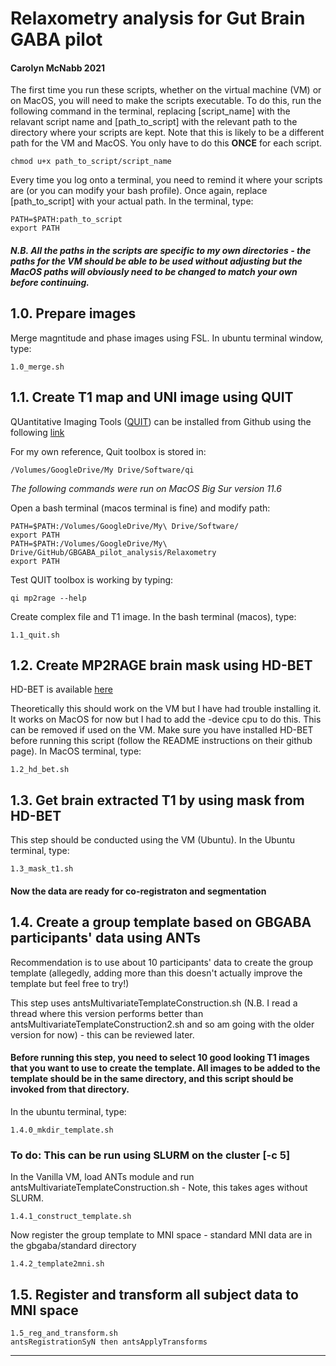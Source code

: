 # Relaxometry analysis for Gut Brain GABA pilot
#### Carolyn McNabb 2021
The first time you run these scripts, whether on the virtual machine (VM) or on MacOS, you will need to make the scripts executable. To do this, run the following command in the terminal, replacing [script_name] with the relavant script name and [path_to_script] with the relevant path to the directory where your scripts are kept. Note that this is likely to be a different path for the VM and MacOS. You only have to do this **ONCE** for each script.
```
chmod u+x path_to_script/script_name
```

Every time you log onto a terminal, you need to remind it where your scripts are (or you can modify your bash profile). Once again, replace [path_to_script] with your actual path. In the terminal, type:
```
PATH=$PATH:path_to_script
export PATH
```

#### *N.B. All the paths in the scripts are specific to my own directories - the paths for the VM should be able to be used without adjusting but the MacOS paths will obviously need to be changed to match your own before continuing.* 


## 1.0. Prepare images
Merge magntitude and phase images using FSL. In ubuntu terminal window, type:
```
1.0_merge.sh
```

## 1.1. Create T1 map and UNI image using QUIT 

QUantitative Imaging Tools ([QUIT](https://quit.readthedocs.io/en/latest/index.html)) can be installed from Github using the following [link](http://github.com/spinicist/QUIT/releases)

For my own reference, Quit toolbox is stored in:
```
/Volumes/GoogleDrive/My Drive/Software/qi 
```
 *The following commands were run on MacOS Big Sur version 11.6*
 
Open a bash terminal (macos terminal is fine) and modify path:
```
PATH=$PATH:/Volumes/GoogleDrive/My\ Drive/Software/
export PATH
PATH=$PATH:/Volumes/GoogleDrive/My\ Drive/GitHub/GBGABA_pilot_analysis/Relaxometry
export PATH
```

Test QUIT toolbox is working by typing:
```
qi mp2rage --help
```

Create complex file and T1 image.
In the bash terminal (macos), type:
```
1.1_quit.sh
```

## 1.2. Create MP2RAGE brain mask using HD-BET 
HD-BET is available [here](https://github.com/MIC-DKFZ/HD-BET)

Theoretically this should work on the VM but I have had trouble installing it. It works on MacOS for now but I had to add the -device cpu to do this. This can be removed if used on the VM.
Make sure you have installed HD-BET before running this script (follow the README instructions on their github page).
In MacOS terminal, type:

```
1.2_hd_bet.sh
```

## 1.3. Get brain extracted T1 by using mask from HD-BET
This step should be conducted using the VM (Ubuntu). In the Ubuntu terminal, type:
```
1.3_mask_t1.sh
```

#### Now the data are ready for co-registraton and segmentation 

## 1.4. Create a group template based on GBGABA participants' data using ANTs 
Recommendation is to use about 10 participants' data to create the group template (allegedly, adding more than this doesn't actually improve the template but feel free to try!)

This step uses antsMultivariateTemplateConstruction.sh (N.B. I read a thread where this version performs better than antsMultivariateTemplateConstruction2.sh and so am going with the older version for now) - this can be reviewed later. 

#### Before running this step, you need to select 10 good looking T1 images that you want to use to create the template. All images to be added to the template should be in the same directory, and this script should be invoked from that directory.
In the ubuntu terminal, type:
```
1.4.0_mkdir_template.sh
```

### To do: This can be run using SLURM on the cluster [-c 5] 

In the Vanilla VM, load ANTs module and run antsMultivariateTemplateConstruction.sh - Note, this takes ages without SLURM.
```
1.4.1_construct_template.sh
```

Now register the group template to MNI space - standard MNI data are in the gbgaba/standard directory
```
1.4.2_template2mni.sh
```

## 1.5. Register and transform all subject data to MNI space
```
1.5_reg_and_transform.sh
antsRegistrationSyN then antsApplyTransforms
```

---
